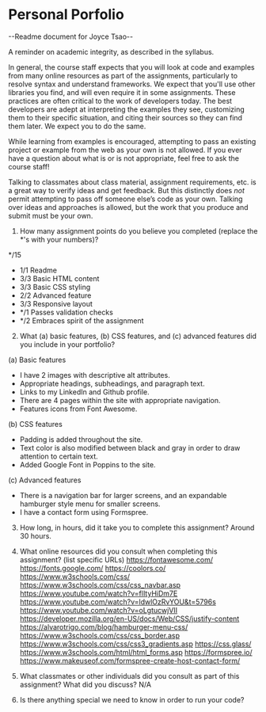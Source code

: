 # Personal Porfolio
--Readme document for Joyce Tsao--

A reminder on academic integrity, as described in the syllabus.

In general, the course staff expects that you will look at code and examples from many online resources as part of the assignments, particularly to resolve syntax and understand frameworks. We expect that you'll use other libraries you find, and will even require it in some assignments. These practices are often critical to the work of developers today. The best developers are adept at interpreting the examples they see, customizing them to their specific situation, and citing their sources so they can find them later. We expect you to do the same.

While learning from examples is encouraged, attempting to pass an existing project or example from the web as your own is not allowed. If you ever have a question about what is or is not appropriate, feel free to ask the course staff!

Talking to classmates about class material, assignment requirements, etc. is a great way to verify ideas and get feedback. But this distinctly does *not* permit attempting to pass off someone else’s code as your own. Talking over ideas and approaches is allowed, but the work that you produce and submit must be your own.

1. How many assignment points do you believe you completed (replace the *'s with your numbers)?

*/15
- 1/1 Readme
- 3/3 Basic HTML content
- 3/3 Basic CSS styling
- 2/2 Advanced feature
- 3/3 Responsive layout
- */1 Passes validation checks
- */2 Embraces spirit of the assignment

2. What (a) basic features, (b) CSS features, and (c) advanced features did you include in your portfolio?

(a) Basic features
- I have 2 images with descriptive alt attributes.
- Appropriate headings, subheadings, and paragraph text.
- Links to my LinkedIn and Github profile.
- There are 4 pages within the site with appropriate navigation.
- Features icons from Font Awesome.


(b) CSS features
- Padding is added throughout the site.
- Text color is also modified between black and gray in order to draw attention to certain text.
- Added Google Font in Poppins to the site.


(c) Advanced features
- There is a navigation bar for larger screens, and an expandable hamburger style menu for smaller screens.
- I have a contact form using Formspree. 

3. How long, in hours, did it take you to complete this assignment?
Around 30 hours.



4. What online resources did you consult when completing this assignment? (list specific URLs)
https://fontawesome.com/
https://fonts.google.com/
https://coolors.co/
https://www.w3schools.com/css/
https://www.w3schools.com/css/css_navbar.asp
https://www.youtube.com/watch?v=flItyHiDm7E
https://www.youtube.com/watch?v=ldwlOzRvYOU&t=5796s
https://www.youtube.com/watch?v=oLgtucwjVII
https://developer.mozilla.org/en-US/docs/Web/CSS/justify-content
https://alvarotrigo.com/blog/hamburger-menu-css/
https://www.w3schools.com/css/css_border.asp
https://www.w3schools.com/css/css3_gradients.asp
https://css.glass/
https://www.w3schools.com/html/html_forms.asp
https://formspree.io/
https://www.makeuseof.com/formspree-create-host-contact-form/


5. What classmates or other individuals did you consult as part of this assignment? What did you discuss?
N/A


6. Is there anything special we need to know in order to run your code?